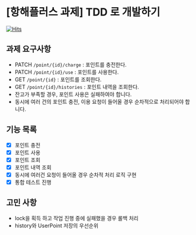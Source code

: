 # [항해플러스 과제] TDD 로 개발하기
[![Hits](https://hits.seeyoufarm.com/api/count/incr/badge.svg?url=https://github.com/keepbang/hanghae-tdd-java)](https://hits.seeyoufarm.com)

## 과제 요구사항
- PATCH  `/point/{id}/charge` : 포인트를 충전한다.
- PATCH `/point/{id}/use` : 포인트를 사용한다.
- GET `/point/{id}` : 포인트를 조회한다.
- GET `/point/{id}/histories` : 포인트 내역을 조회한다.
- 잔고가 부족할 경우, 포인트 사용은 실패하여야 합니다.
- 동시에 여러 건의 포인트 충전, 이용 요청이 들어올 경우 순차적으로 처리되어야 합니다.

## 기능 목록
- [x] 포인트 충전
- [x] 포인트 사용
- [x] 포인트 조회
- [x] 포인트 내역 조회
- [x] 동시에 여러건 요청이 들어올 경우 순차적 처리 로직 구현
- [X] 통합 테스트 진행

## 고민 사항
- lock을 획득 하고 작업 진행 중에 실패했을 경우 롤백 처리
- history와 UserPoint 저장의 우선순위
